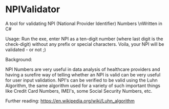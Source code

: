 # NPIValidator
A tool for validating NPI (National Provider Identifier) Numbers
\nWritten in C# 


Usage:
Run the exe, enter NPI as a ten-digit number (where last digit is the check-digit) without any prefix or special characters. 
Voila, your NPI will be validated - or not ;)



Background:

NPI Numbers are very useful in data analysis of healthcare providers and having a surefire way of telling whether an NPI is valid can be very useful for user input validation. 
NPI's can be verified to be valid using the Luhn Algorithm, the same algorithm used for a variety of such important things like Credit Card Numbers, IMEI's, some Social Security Numbers, etc. 


Further reading: https://en.wikipedia.org/wiki/Luhn_algorithm
